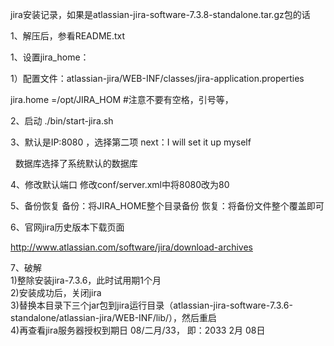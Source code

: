 jira安装记录，如果是atlassian-jira-software-7.3.8-standalone.tar.gz包的话

1、解压后，参看README.txt

1、设置jira_home：

1）配置文件：atlassian-jira/WEB-INF/classes/jira-application.properties

jira.home =/opt/JIRA_HOM  #注意不要有空格，引号等，


2、启动
./bin/start-jira.sh 

3、默认是IP:8080 ，选择第二项 next：I will set it up  myself

   数据库选择了系统默认的数据库

4、修改默认端口
修改conf/server.xml中将8080改为80


5、备份恢复
备份：将JIRA_HOME整个目录备份
恢复：将备份文件整个覆盖即可

6、官网jira历史版本下载页面

http://www.atlassian.com/software/jira/download-archives


7、破解  
1)整除安装jira-7.3.6，此时试用期1个月  
2)安装成功后，关闭jira  
3)替换本目录下三个jar包到jira运行目录（atlassian-jira-software-7.3.6-standalone/atlassian-jira/WEB-INF/lib/），然后重启  
4)再查看jira服务器授权到期日 08/二月/33， 即：2033 2月 08日  
